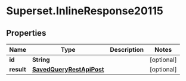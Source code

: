 # Superset.InlineResponse20115

## Properties
Name | Type | Description | Notes
------------ | ------------- | ------------- | -------------
**id** | **String** |  | [optional] 
**result** | [**SavedQueryRestApiPost**](SavedQueryRestApiPost.md) |  | [optional] 
